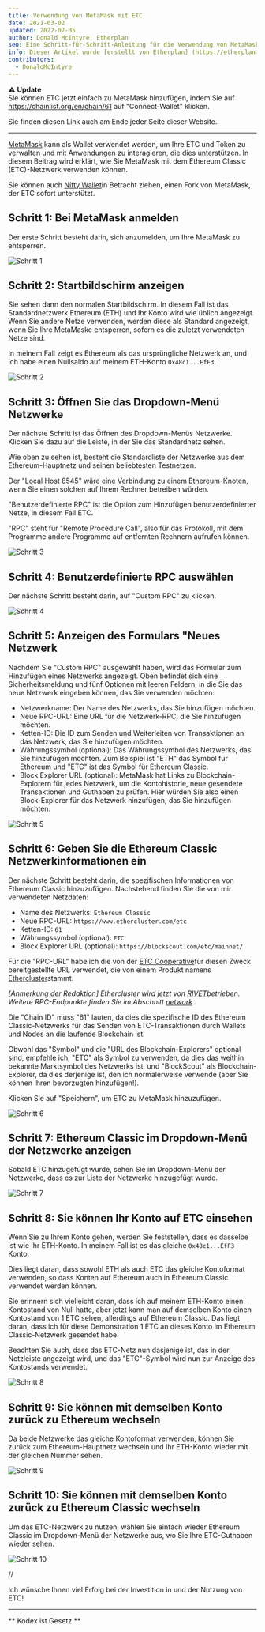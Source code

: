 ```yaml
---
title: Verwendung von MetaMask mit ETC
date: 2021-03-02
updated: 2022-07-05
author: Donald McIntyre, Etherplan
seo: Eine Schritt-für-Schritt-Anleitung für die Verwendung von MetaMask mit Ethereum Classic, um ETC zu versenden und mit dezentralen Anwendungen zu interagieren.
info: Dieser Artikel wurde [erstellt von Etherplan] (https://etherplan.com/2021/03/02/how-to-connect-metamask-to-ethereum-classic/15512/). Weitere Anleitungen zu Ethereum Classic, Theorie und Kryptowährungskonzepten finden Sie unter [etherplan.com](https://etherplan.com).
contributors:
  - DonaldMcIntyre
---
```


**⚠️ Update**  
Sie können ETC jetzt einfach zu MetaMask hinzufügen, indem Sie auf https://chainlist.org/en/chain/61 auf "Connect-Wallet" klicken.

Sie finden diesen Link auch am Ende jeder Seite dieser Website.

---

[MetaMask](https://metamask.io) kann als Wallet verwendet werden, um Ihre ETC und Token zu verwalten und mit Anwendungen zu interagieren, die dies unterstützen. In diesem Beitrag wird erklärt, wie Sie MetaMask mit dem Ethereum Classic (ETC)-Netzwerk verwenden können.

Sie können auch [Nifty Wallet](https://chrome.google.com/webstore/detail/nifty-wallet/jbdaocneiiinmjbjlgalhcelgbejmnid?ucbcb=1)in Betracht ziehen, einen Fork von MetaMask, der ETC sofort unterstützt.

## Schritt 1: Bei MetaMask anmelden

Der erste Schritt besteht darin, sich anzumelden, um Ihre MetaMask zu entsperren.

![Schritt 1](./01.png)

## Schritt 2: Startbildschirm anzeigen

Sie sehen dann den normalen Startbildschirm. In diesem Fall ist das Standardnetzwerk Ethereum (ETH) und Ihr Konto wird wie üblich angezeigt. Wenn Sie andere Netze verwenden, werden diese als Standard angezeigt, wenn Sie Ihre MetaMaske entsperren, sofern es die zuletzt verwendeten Netze sind.

In meinem Fall zeigt es Ethereum als das ursprüngliche Netzwerk an, und ich habe einen Nullsaldo auf meinem ETH-Konto `0x48c1...EfF3`.

![Schritt 2](./02.png)

## Schritt 3: Öffnen Sie das Dropdown-Menü Netzwerke

Der nächste Schritt ist das Öffnen des Dropdown-Menüs Netzwerke. Klicken Sie dazu auf die Leiste, in der Sie das Standardnetz sehen.

Wie oben zu sehen ist, besteht die Standardliste der Netzwerke aus dem Ethereum-Hauptnetz und seinen beliebtesten Testnetzen.

Der "Local Host 8545" wäre eine Verbindung zu einem Ethereum-Knoten, wenn Sie einen solchen auf Ihrem Rechner betreiben würden.

"Benutzerdefinierte RPC" ist die Option zum Hinzufügen benutzerdefinierter Netze, in diesem Fall ETC.

"RPC" steht für "Remote Procedure Call", also für das Protokoll, mit dem Programme andere Programme auf entfernten Rechnern aufrufen können.

![Schritt 3](./03.png)

## Schritt 4: Benutzerdefinierte RPC auswählen

Der nächste Schritt besteht darin, auf "Custom RPC" zu klicken.

![Schritt 4](./04.png)

## Schritt 5: Anzeigen des Formulars "Neues Netzwerk

Nachdem Sie "Custom RPC" ausgewählt haben, wird das Formular zum Hinzufügen eines Netzwerks angezeigt. Oben befindet sich eine Sicherheitsmeldung und fünf Optionen mit leeren Feldern, in die Sie das neue Netzwerk eingeben können, das Sie verwenden möchten:

- Netzwerkname: Der Name des Netzwerks, das Sie hinzufügen möchten.
- Neue RPC-URL: Eine URL für die Netzwerk-RPC, die Sie hinzufügen möchten.
- Ketten-ID: Die ID zum Senden und Weiterleiten von Transaktionen an das Netzwerk, das Sie hinzufügen möchten.
- Währungssymbol (optional): Das Währungssymbol des Netzwerks, das Sie hinzufügen möchten. Zum Beispiel ist "ETH" das Symbol für Ethereum und "ETC" ist das Symbol für Ethereum Classic.
- Block Explorer URL (optional): MetaMask hat Links zu Blockchain-Explorern für jedes Netzwerk, um die Kontohistorie, neue gesendete Transaktionen und Guthaben zu prüfen. Hier würden Sie also einen Block-Explorer für das Netzwerk hinzufügen, das Sie hinzufügen möchten.

![Schritt 5](./05.png)

## Schritt 6: Geben Sie die Ethereum Classic Netzwerkinformationen ein

Der nächste Schritt besteht darin, die spezifischen Informationen von Ethereum Classic hinzuzufügen. Nachstehend finden Sie die von mir verwendeten Netzdaten:

- Name des Netzwerks: `Ethereum Classic`
- Neue RPC-URL: `https://www.ethercluster.com/etc`
- Ketten-ID: `61`
- Währungssymbol (optional): `ETC`
- Block Explorer URL (optional): `https://blockscout.com/etc/mainnet/`

Für die "RPC-URL" habe ich die von der [ETC Cooperative](https://etccooperative.org/)für diesen Zweck bereitgestellte URL verwendet, die von einem Produkt namens [Ethercluster](https://ethercluster.com/)stammt.

_[Anmerkung der Redaktion] Ethercluster wird jetzt von [RIVET](https://rivet.cloud/)betrieben. Weitere RPC-Endpunkte finden Sie im Abschnitt [network](/network/endpoints) ._

Die "Chain ID" muss "61" lauten, da dies die spezifische ID des Ethereum Classic-Netzwerks für das Senden von ETC-Transaktionen durch Wallets und Nodes an die laufende Blockchain ist.

Obwohl das "Symbol" und die "URL des Blockchain-Explorers" optional sind, empfehle ich, "ETC" als Symbol zu verwenden, da dies das weithin bekannte Marktsymbol des Netzwerks ist, und "BlockScout" als Blockchain-Explorer, da dies derjenige ist, den ich normalerweise verwende (aber Sie können Ihren bevorzugten hinzufügen!).

Klicken Sie auf "Speichern", um ETC zu MetaMask hinzuzufügen.

![Schritt 6](./06.png)

## Schritt 7: Ethereum Classic im Dropdown-Menü der Netzwerke anzeigen

Sobald ETC hinzugefügt wurde, sehen Sie im Dropdown-Menü der Netzwerke, dass es zur Liste der Netzwerke hinzugefügt wurde.

![Schritt 7](./07.png)

## Schritt 8: Sie können Ihr Konto auf ETC einsehen

Wenn Sie zu Ihrem Konto gehen, werden Sie feststellen, dass es dasselbe ist wie Ihr ETH-Konto. In meinem Fall ist es das gleiche `0x48c1...EfF3` Konto.

Dies liegt daran, dass sowohl ETH als auch ETC das gleiche Kontoformat verwenden, so dass Konten auf Ethereum auch in Ethereum Classic verwendet werden können.

Sie erinnern sich vielleicht daran, dass ich auf meinem ETH-Konto einen Kontostand von Null hatte, aber jetzt kann man auf demselben Konto einen Kontostand von 1 ETC sehen, allerdings auf Ethereum Classic. Das liegt daran, dass ich für diese Demonstration 1 ETC an dieses Konto im Ethereum Classic-Netzwerk gesendet habe.

Beachten Sie auch, dass das ETC-Netz nun dasjenige ist, das in der Netzleiste angezeigt wird, und das "ETC"-Symbol wird nun zur Anzeige des Kontostands verwendet.

![Schritt 8](./08.png)

## Schritt 9: Sie können mit demselben Konto zurück zu Ethereum wechseln

Da beide Netzwerke das gleiche Kontoformat verwenden, können Sie zurück zum Ethereum-Hauptnetz wechseln und Ihr ETH-Konto wieder mit der gleichen Nummer sehen.

![Schritt 9](./09.png)

## Schritt 10: Sie können mit demselben Konto zurück zu Ethereum Classic wechseln

Um das ETC-Netzwerk zu nutzen, wählen Sie einfach wieder Ethereum Classic im Dropdown-Menü der Netzwerke aus, wo Sie Ihre ETC-Guthaben wieder sehen.

![Schritt 10](./10.png)

//

Ich wünsche Ihnen viel Erfolg bei der Investition in und der Nutzung von ETC!

---

** Kodex ist Gesetz **
